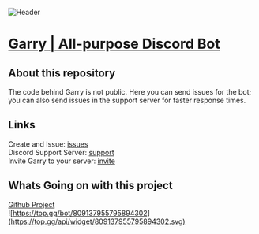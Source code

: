 ![Header](https://user-images.githubusercontent.com/71992428/153515029-09f974cc-d813-45af-9c7c-3a5b5e6d85d3.png)
# [Garry | All-purpose Discord Bot](https://www.garrybot.com/)
## About this repository
The code behind Garry is not public. Here you can send issues for the bot; you can also send issues in the support server for faster response times.

## Links
Create and Issue: [issues](https://github.com/JackAttack612/Garry/issues)  
Discord Support Server: [support](https://support.garrybot.com/)  
Invite Garry to your server: [invite](https://invite.garrybot.com/)  

## Whats Going on with this project
[Github Project](https://github.com/users/JackAttack612/projects/5)  
![https://top.gg/bot/809137955795894302](https://top.gg/api/widget/809137955795894302.svg)
